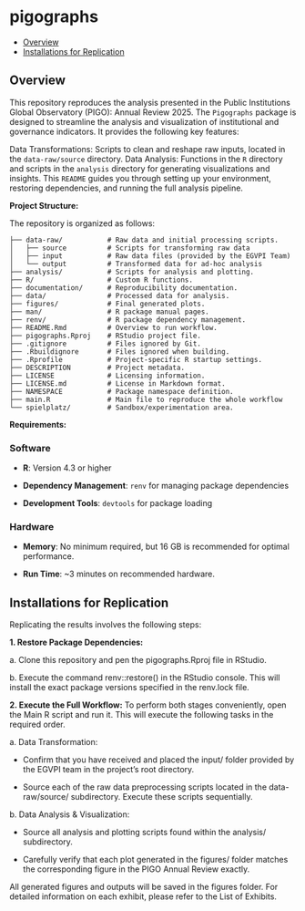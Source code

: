 pigographs
================

- [Overview](#overview)
- [Installations for Replication](#installations-for-replication)

<!-- README.md is generated from README.Rmd. Please edit that file -->
<!-- badges: start -->
<!-- badges: end -->

## Overview

This repository reproduces the analysis presented in the Public
Institutions Global Observatory (PIGO): Annual Review 2025. The
`Pigographs` package is designed to streamline the analysis and
visualization of institutional and governance indicators. It provides
the following key features:

Data Transformations: Scripts to clean and reshape raw inputs, located
in the `data-raw/source` directory. Data Analysis: Functions in the `R`
directory and scripts in the `analysis` directory for generating
visualizations and insights. This `README` guides you through setting up
your environment, restoring dependencies, and running the full analysis
pipeline.

**Project Structure:**

The repository is organized as follows:

    ├── data-raw/           # Raw data and initial processing scripts.
    │   ├── source          # Scripts for transforming raw data
    │   ├── input           # Raw data files (provided by the EGVPI Team)
    │   └── output          # Transformed data for ad-hoc analysis
    ├── analysis/           # Scripts for analysis and plotting.
    ├── R/                  # Custom R functions.
    ├── documentation/      # Reproducibility documentation.
    ├── data/               # Processed data for analysis.
    ├── figures/            # Final generated plots.
    ├── man/                # R package manual pages.
    ├── renv/               # R package dependency management.
    ├── README.Rmd          # Overview to run workflow.
    ├── pigographs.Rproj    # RStudio project file.
    ├── .gitignore          # Files ignored by Git.
    ├── .Rbuildignore       # Files ignored when building.
    ├── .Rprofile           # Project-specific R startup settings.
    ├── DESCRIPTION         # Project metadata.
    ├── LICENSE             # Licensing information.
    ├── LICENSE.md          # License in Markdown format.
    ├── NAMESPACE           # Package namespace definition.
    ├── main.R              # Main file to reproduce the whole workflow
    └── spielplatz/         # Sandbox/experimentation area.

**Requirements:**

### Software

- **R**: Version 4.3 or higher

- **Dependency Management**: `renv` for managing package dependencies

- **Development Tools**: `devtools` for package loading

### Hardware

- **Memory**: No minimum required, but 16 GB is recommended for optimal
  performance.

- **Run Time**: ~3 minutes on recommended hardware.

## Installations for Replication

Replicating the results involves the following steps:

**1. Restore Package Dependencies:**

a\. Clone this repository and pen the pigographs.Rproj file in RStudio.

b\. Execute the command renv::restore() in the RStudio console. This
will install the exact package versions specified in the renv.lock file.

**2. Execute the Full Workflow:** To perform both stages conveniently,
open the Main R script and run it. This will execute the following tasks
in the required order.

a\. Data Transformation:

- Confirm that you have received and placed the input/ folder provided
  by the EGVPI team in the project’s root directory.

- Source each of the raw data preprocessing scripts located in the
  data-raw/source/ subdirectory. Execute these scripts sequentially.

b\. Data Analysis & Visualization:

- Source all analysis and plotting scripts found within the analysis/
  subdirectory.

- Carefully verify that each plot generated in the figures/ folder
  matches the corresponding figure in the PIGO Annual Review exactly.

All generated figures and outputs will be saved in the figures folder.
For detailed information on each exhibit, please refer to the List of
Exhibits.
